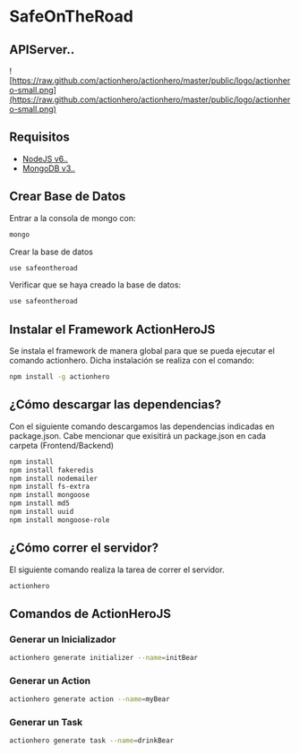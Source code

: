 # SafeOnTheRoad

## APIServer..

![https://raw.github.com/actionhero/actionhero/master/public/logo/actionhero-small.png](https://raw.github.com/actionhero/actionhero/master/public/logo/actionhero-small.png)

## Requisitos
- [NodeJS v6.*.*](https://nodejs.org/es/)
- [MongoDB v3.*.*](https://www.mongodb.com/es)


## Crear Base de Datos
Entrar a la consola de mongo con:
```bash
mongo
```

Crear la base de datos
```bash
use safeontheroad
```

Verificar que se haya creado la base de datos:
```bash
use safeontheroad
```

## Instalar el Framework ActionHeroJS
Se instala el framework de manera global para que se pueda ejecutar el comando
actionhero. Dicha instalación se realiza con el comando:
```bash
npm install -g actionhero
```
## ¿Cómo descargar las dependencias?
Con el siguiente comando descargamos las dependencias indicadas en package.json.
Cabe mencionar que exisitirá un package.json en cada carpeta (Frontend/Backend)
```bash
npm install
npm install fakeredis
npm install nodemailer
npm install fs-extra
npm install mongoose
npm install md5
npm install uuid
npm install mongoose-role
```

## ¿Cómo correr el servidor?
El siguiente comando realiza la tarea de correr el servidor.
```bash
actionhero
```

## Comandos de ActionHeroJS

### Generar un Inicializador
```bash
actionhero generate initializer --name=initBear
```

### Generar un Action
```bash
actionhero generate action --name=myBear
```

### Generar un Task
```bash
actionhero generate task --name=drinkBear
```
